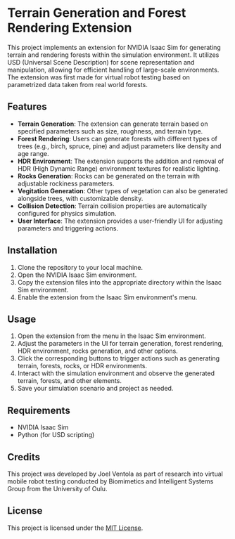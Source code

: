 # Terrain Generation and Forest Rendering Extension

This project implements an extension for NVIDIA Isaac Sim for generating terrain and rendering forests within the simulation environment. It utilizes USD (Universal Scene Description) for scene representation and manipulation, allowing for efficient handling of large-scale environments. The extension was first made for virtual robot testing based on parametrized data taken from real world forests.

## Features

- **Terrain Generation**: The extension can generate terrain based on specified parameters such as size, roughness, and terrain type.
- **Forest Rendering**: Users can generate forests with different types of trees (e.g., birch, spruce, pine) and adjust parameters like density and age range.
- **HDR Environment**: The extension supports the addition and removal of HDR (High Dynamic Range) environment textures for realistic lighting.
- **Rocks Generation**: Rocks can be generated on the terrain with adjustable rockiness parameters.
- **Vegitation Generation**: Other types of vegetation can also be generated alongside trees, with customizable density.
- **Collision Detection**: Terrain collision properties are automatically configured for physics simulation.
- **User Interface**: The extension provides a user-friendly UI for adjusting parameters and triggering actions.

## Installation

1. Clone the repository to your local machine.
2. Open the NVIDIA Isaac Sim environment.
3. Copy the extension files into the appropriate directory within the Isaac Sim environment.
4. Enable the extension from the Isaac Sim environment's menu.

## Usage

1. Open the extension from the menu in the Isaac Sim environment.
2. Adjust the parameters in the UI for terrain generation, forest rendering, HDR environment, rocks generation, and other options.
3. Click the corresponding buttons to trigger actions such as generating terrain, forests, rocks, or HDR environments.
4. Interact with the simulation environment and observe the generated terrain, forests, and other elements.
5. Save your simulation scenario and project as needed.

## Requirements

- NVIDIA Isaac Sim
- Python (for USD scripting)

## Credits

This project was developed by Joel Ventola as part of research into virtual mobile robot testing conducted by Biomimetics and Intelligent Systems Group
from the University of Oulu.

## License

This project is licensed under the [MIT License](LICENSE).
